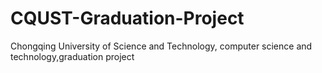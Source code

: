 # CQUST-Graduation-Project
Chongqing University of Science and Technology, computer science and technology,graduation project
